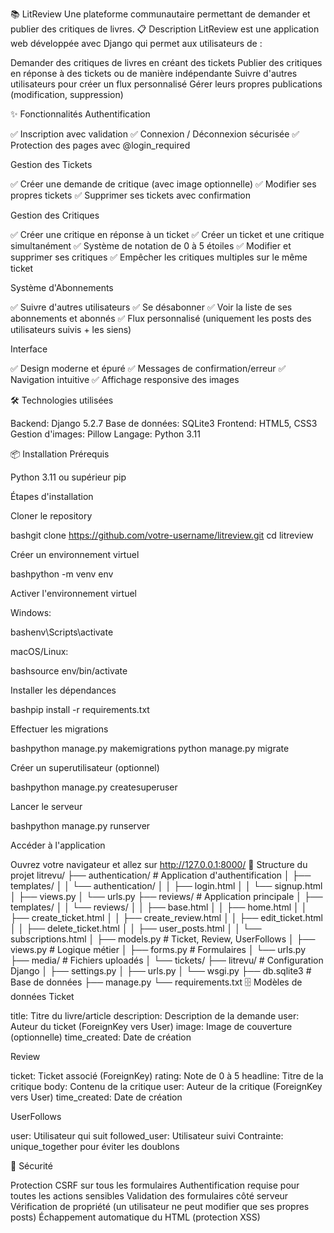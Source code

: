 📚 LitReview
Une plateforme communautaire permettant de demander et publier des critiques de livres.
📋 Description
LitReview est une application web développée avec Django qui permet aux utilisateurs de :

Demander des critiques de livres en créant des tickets
Publier des critiques en réponse à des tickets ou de manière indépendante
Suivre d'autres utilisateurs pour créer un flux personnalisé
Gérer leurs propres publications (modification, suppression)

✨ Fonctionnalités
Authentification

✅ Inscription avec validation
✅ Connexion / Déconnexion sécurisée
✅ Protection des pages avec @login_required

Gestion des Tickets

✅ Créer une demande de critique (avec image optionnelle)
✅ Modifier ses propres tickets
✅ Supprimer ses tickets avec confirmation

Gestion des Critiques

✅ Créer une critique en réponse à un ticket
✅ Créer un ticket et une critique simultanément
✅ Système de notation de 0 à 5 étoiles
✅ Modifier et supprimer ses critiques
✅ Empêcher les critiques multiples sur le même ticket

Système d'Abonnements

✅ Suivre d'autres utilisateurs
✅ Se désabonner
✅ Voir la liste de ses abonnements et abonnés
✅ Flux personnalisé (uniquement les posts des utilisateurs suivis + les siens)

Interface

✅ Design moderne et épuré
✅ Messages de confirmation/erreur
✅ Navigation intuitive
✅ Affichage responsive des images

🛠️ Technologies utilisées

Backend: Django 5.2.7
Base de données: SQLite3
Frontend: HTML5, CSS3
Gestion d'images: Pillow
Langage: Python 3.11

📦 Installation
Prérequis

Python 3.11 ou supérieur
pip

Étapes d'installation

Cloner le repository

bashgit clone https://github.com/votre-username/litreview.git
cd litreview

Créer un environnement virtuel

bashpython -m venv env

Activer l'environnement virtuel


Windows:

bashenv\Scripts\activate

macOS/Linux:

bashsource env/bin/activate

Installer les dépendances

bashpip install -r requirements.txt

Effectuer les migrations

bashpython manage.py makemigrations
python manage.py migrate

Créer un superutilisateur (optionnel)

bashpython manage.py createsuperuser

Lancer le serveur

bashpython manage.py runserver

Accéder à l'application

Ouvrez votre navigateur et allez sur http://127.0.0.1:8000/
📁 Structure du projet
litrevu/
├── authentication/          # Application d'authentification
│   ├── templates/
│   │   └── authentication/
│   │       ├── login.html
│   │       └── signup.html
│   ├── views.py
│   └── urls.py
├── reviews/                 # Application principale
│   ├── templates/
│   │   └── reviews/
│   │       ├── base.html
│   │       ├── home.html
│   │       ├── create_ticket.html
│   │       ├── create_review.html
│   │       ├── edit_ticket.html
│   │       ├── delete_ticket.html
│   │       ├── user_posts.html
│   │       └── subscriptions.html
│   ├── models.py           # Ticket, Review, UserFollows
│   ├── views.py            # Logique métier
│   ├── forms.py            # Formulaires
│   └── urls.py
├── media/                  # Fichiers uploadés
│   └── tickets/
├── litrevu/                # Configuration Django
│   ├── settings.py
│   ├── urls.py
│   └── wsgi.py
├── db.sqlite3              # Base de données
├── manage.py
└── requirements.txt
🗄️ Modèles de données
Ticket

title: Titre du livre/article
description: Description de la demande
user: Auteur du ticket (ForeignKey vers User)
image: Image de couverture (optionnelle)
time_created: Date de création

Review

ticket: Ticket associé (ForeignKey)
rating: Note de 0 à 5
headline: Titre de la critique
body: Contenu de la critique
user: Auteur de la critique (ForeignKey vers User)
time_created: Date de création

UserFollows

user: Utilisateur qui suit
followed_user: Utilisateur suivi
Contrainte: unique_together pour éviter les doublons

🔐 Sécurité

Protection CSRF sur tous les formulaires
Authentification requise pour toutes les actions sensibles
Validation des formulaires côté serveur
Vérification de propriété (un utilisateur ne peut modifier que ses propres posts)
Échappement automatique du HTML (protection XSS)
